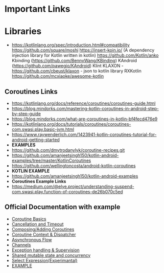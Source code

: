 # Important Links
# Libraries
- https://kotlinlang.org/spec/introduction.html#compatibility
https://github.com/square/moshi
https://insert-koin.io/ (A dependency injection library for Kotlin written in kotlin)
https://github.com/Kotlin/anko
Kbinding (https://github.com/BennyWang/KBinding)
KAndroid (https://github.com/pawegio/KAndroid)
Klint
KLAXON -https://github.com/cbeust/klaxon - json to kotlin library
RXKotlin
https://github.com/mcxiaoke/awesome-kotlin

## Coroutines Links
- https://kotlinlang.org/docs/reference/coroutines/coroutines-guide.html
- https://blog.mindorks.com/mastering-kotlin-coroutines-in-android-step-by-step-guide
- https://blog.mindorks.com/what-are-coroutines-in-kotlin-bf4fecd476e9
- https://kotlinlang.org/docs/tutorials/coroutines/coroutines-com.swasi.play.basic-jvm.html
- https://www.raywenderlich.com/1423941-kotlin-coroutines-tutorial-for-android-getting-started
- **EXAMPLES**
- https://github.com/dmytrodanylyk/coroutine-recipes.git
- https://github.com/amanjeetsingh150/kotlin-android-examples/tree/master/KotlinCoroutines
- https://github.com/wellingtoncosta/android-kotlin-coroutines
- **KOTLIN EXAMPLE**
- https://github.com/amanjeetsingh150/kotlin-android-examples
- **Coroutines Example Links**
- https://medium.com/@elye.project/understanding-suspend-com.swasi.play.function-of-coroutines-de26b070c5ed

## Official Documentation with example
- [Coroutine Basics](https://kotlinlang.org/docs/reference/coroutines/basics.html)
- [Cancellation and Timeout](https://kotlinlang.org/docs/reference/coroutines/cancellation-and-timeouts.html)
- [Composing/Adding Coroutines](https://kotlinlang.org/docs/reference/coroutines/composing-suspending-functions.html)
- [Coroutine Context & Dispatcher](https://kotlinlang.org/docs/reference/coroutines/coroutine-context-and-dispatchers.html)
- [Asynchronous Flow](https://kotlinlang.org/docs/reference/coroutines/flow.html)
- [Channels](https://kotlinlang.org/docs/reference/coroutines/channels.html)
- [Exception handling & Supervision](https://kotlinlang.org/docs/reference/coroutines/exception-handling.html)
- [Shared mutable state and concurrency](https://kotlinlang.org/docs/reference/coroutines/shared-mutable-state-and-concurrency.html)
- [Select Expression(Experimantal)](https://kotlinlang.org/docs/reference/coroutines/select-expression.html)
- [EXAMPLE](https://github.com/Kotlin/kotlinx.coroutines/tree/master/kotlinx-coroutines-core/jvm/test/guide)
